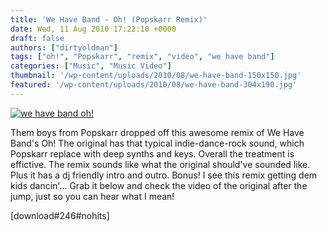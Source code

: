 ```yaml
---
title: 'We Have Band - Oh! (Popskarr Remix)'
date: Wed, 11 Aug 2010 17:22:10 +0000
draft: false
authors: ["dirtyoldman"]
tags: ["oh!", "Popskarr", "remix", "video", "we have band"]
categories: ["Music", "Music Video"]
thumbnail: '/wp-content/uploads/2010/08/we-have-band-150x150.jpg'
featured: '/wp-content/uploads/2010/08/we-have-band-304x190.jpg'
---
```


[![](/wp-content/uploads/2010/08/we-have-band.jpg "we have band oh!")](/2010/08/11/we-have-band-oh-popskarr-remix/we-have-band/)

Them boys from Popskarr dropped off this awesome remix of We Have Band's Oh! The original has that typical indie-dance-rock sound, which Popskarr replace with deep synths and keys. Overall the treatment is effictive. The remix sounds like what the original should've sounded like. Plus it has a dj friendly intro and outro. Bonus! I see this remix getting dem kids dancin'... Grab it below and check the video of the original after the jump, just so you can hear what I mean!

\[download#246#nohits\]

